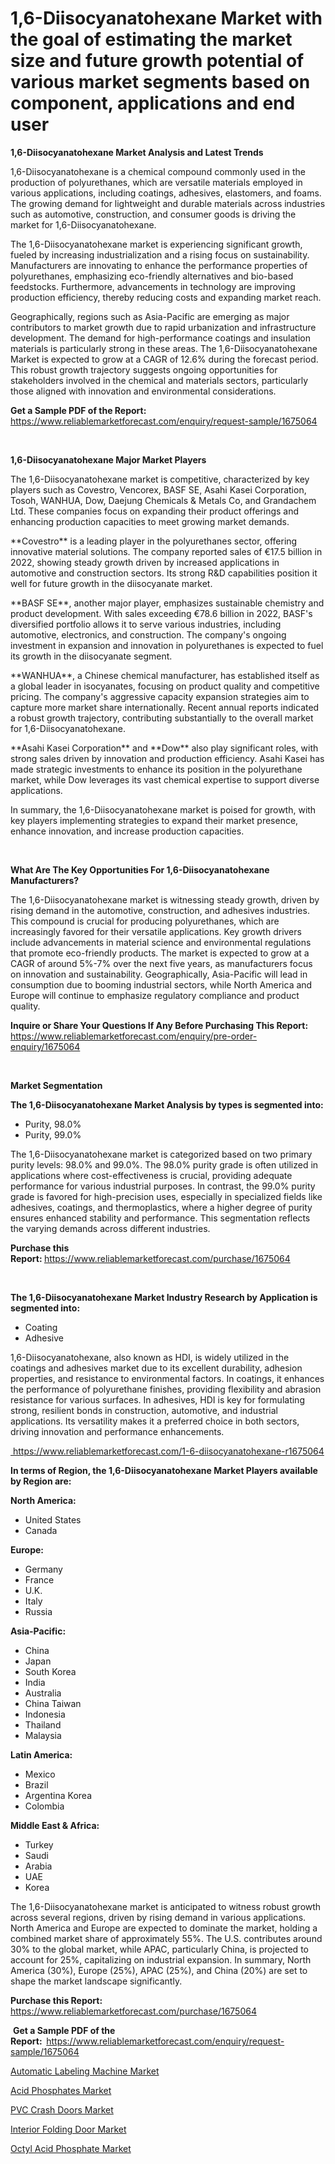 <p><h1>1,6-Diisocyanatohexane Market with the goal of estimating the market size and future growth potential of various market segments based on component, applications and end user</h1></p><p><strong>1,6-Diisocyanatohexane Market Analysis and Latest Trends</strong></p>
<p><p>1,6-Diisocyanatohexane is a chemical compound commonly used in the production of polyurethanes, which are versatile materials employed in various applications, including coatings, adhesives, elastomers, and foams. The growing demand for lightweight and durable materials across industries such as automotive, construction, and consumer goods is driving the market for 1,6-Diisocyanatohexane.</p><p>The 1,6-Diisocyanatohexane market is experiencing significant growth, fueled by increasing industrialization and a rising focus on sustainability. Manufacturers are innovating to enhance the performance properties of polyurethanes, emphasizing eco-friendly alternatives and bio-based feedstocks. Furthermore, advancements in technology are improving production efficiency, thereby reducing costs and expanding market reach.</p><p>Geographically, regions such as Asia-Pacific are emerging as major contributors to market growth due to rapid urbanization and infrastructure development. The demand for high-performance coatings and insulation materials is particularly strong in these areas. The 1,6-Diisocyanatohexane Market is expected to grow at a CAGR of 12.6% during the forecast period. This robust growth trajectory suggests ongoing opportunities for stakeholders involved in the chemical and materials sectors, particularly those aligned with innovation and environmental considerations.</p></p>
<p><strong>Get a Sample PDF of the Report:&nbsp;</strong> <a href="https://www.reliablemarketforecast.com/enquiry/request-sample/1675064?utm_campaign=1170&utm_medium=2&utm_source=Github&utm_content=ia&utm_term=18112024&utm_id=16-diisocyanatohexane">https://www.reliablemarketforecast.com/enquiry/request-sample/1675064</a></p>
<p>&nbsp;</p>
<p><strong>1,6-Diisocyanatohexane Major Market Players</strong></p>
<p><p>The 1,6-Diisocyanatohexane market is competitive, characterized by key players such as Covestro, Vencorex, BASF SE, Asahi Kasei Corporation, Tosoh, WANHUA, Dow, Daejung Chemicals & Metals Co, and Grandachem Ltd. These companies focus on expanding their product offerings and enhancing production capacities to meet growing market demands.</p><p>**Covestro** is a leading player in the polyurethanes sector, offering innovative material solutions. The company reported sales of €17.5 billion in 2022, showing steady growth driven by increased applications in automotive and construction sectors. Its strong R&D capabilities position it well for future growth in the diisocyanate market.</p><p>**BASF SE**, another major player, emphasizes sustainable chemistry and product development. With sales exceeding €78.6 billion in 2022, BASF's diversified portfolio allows it to serve various industries, including automotive, electronics, and construction. The company's ongoing investment in expansion and innovation in polyurethanes is expected to fuel its growth in the diisocyanate segment.</p><p>**WANHUA**, a Chinese chemical manufacturer, has established itself as a global leader in isocyanates, focusing on product quality and competitive pricing. The company's aggressive capacity expansion strategies aim to capture more market share internationally. Recent annual reports indicated a robust growth trajectory, contributing substantially to the overall market for 1,6-Diisocyanatohexane.</p><p>**Asahi Kasei Corporation** and **Dow** also play significant roles, with strong sales driven by innovation and production efficiency. Asahi Kasei has made strategic investments to enhance its position in the polyurethane market, while Dow leverages its vast chemical expertise to support diverse applications.</p><p>In summary, the 1,6-Diisocyanatohexane market is poised for growth, with key players implementing strategies to expand their market presence, enhance innovation, and increase production capacities.</p></p>
<p>&nbsp;</p>
<p><strong>What Are The Key Opportunities For 1,6-Diisocyanatohexane Manufacturers?</strong></p>
<p><p>The 1,6-Diisocyanatohexane market is witnessing steady growth, driven by rising demand in the automotive, construction, and adhesives industries. This compound is crucial for producing polyurethanes, which are increasingly favored for their versatile applications. Key growth drivers include advancements in material science and environmental regulations that promote eco-friendly products. The market is expected to grow at a CAGR of around 5%-7% over the next five years, as manufacturers focus on innovation and sustainability. Geographically, Asia-Pacific will lead in consumption due to booming industrial sectors, while North America and Europe will continue to emphasize regulatory compliance and product quality.</p></p>
<p><strong>Inquire or Share Your Questions If Any Before Purchasing This Report:</strong> <a href="https://www.reliablemarketforecast.com/enquiry/pre-order-enquiry/1675064?utm_campaign=1170&utm_medium=2&utm_source=Github&utm_content=ia&utm_term=18112024&utm_id=16-diisocyanatohexane">https://www.reliablemarketforecast.com/enquiry/pre-order-enquiry/1675064</a></p>
<p>&nbsp;</p>
<p><strong>Market Segmentation</strong></p>
<p><strong>The 1,6-Diisocyanatohexane Market Analysis by types is segmented into:</strong></p>
<p><ul><li>Purity, 98.0%</li><li>Purity, 99.0%</li></ul></p>
<p><p>The 1,6-Diisocyanatohexane market is categorized based on two primary purity levels: 98.0% and 99.0%. The 98.0% purity grade is often utilized in applications where cost-effectiveness is crucial, providing adequate performance for various industrial purposes. In contrast, the 99.0% purity grade is favored for high-precision uses, especially in specialized fields like adhesives, coatings, and thermoplastics, where a higher degree of purity ensures enhanced stability and performance. This segmentation reflects the varying demands across different industries.</p></p>
<p><strong>Purchase this Report:&nbsp;</strong><a href="https://www.reliablemarketforecast.com/purchase/1675064?utm_campaign=1170&utm_medium=2&utm_source=Github&utm_content=ia&utm_term=18112024&utm_id=16-diisocyanatohexane">https://www.reliablemarketforecast.com/purchase/1675064</a></p>
<p>&nbsp;</p>
<p><strong>The 1,6-Diisocyanatohexane Market Industry Research by Application is segmented into:</strong></p>
<p><ul><li>Coating</li><li>Adhesive</li></ul></p>
<p><p>1,6-Diisocyanatohexane, also known as HDI, is widely utilized in the coatings and adhesives market due to its excellent durability, adhesion properties, and resistance to environmental factors. In coatings, it enhances the performance of polyurethane finishes, providing flexibility and abrasion resistance for various surfaces. In adhesives, HDI is key for formulating strong, resilient bonds in construction, automotive, and industrial applications. Its versatility makes it a preferred choice in both sectors, driving innovation and performance enhancements.</p></p>
<p><a href="https://www.reliablemarketforecast.com/1-6-diisocyanatohexane-r1675064?utm_campaign=1170&utm_medium=2&utm_source=Github&utm_content=ia&utm_term=18112024&utm_id=16-diisocyanatohexane">&nbsp;https://www.reliablemarketforecast.com/1-6-diisocyanatohexane-r1675064</a></p>
<p><strong>In terms of Region, the 1,6-Diisocyanatohexane Market Players available by Region are:</strong></p>
<p>
    <p> <strong> North America: </strong>
        <ul>
            <li>United States</li>
            <li>Canada</li>
        </ul>
        </p> 
    <p> <strong> Europe: </strong>
        <ul>
            <li>Germany</li>
            <li>France</li>
            <li>U.K.</li>
            <li>Italy</li>
            <li>Russia</li>
        </ul>
        </p> 
    <p> <strong> Asia-Pacific: </strong>
        <ul>
            <li>China</li>
            <li>Japan</li>
            <li>South Korea</li>
            <li>India</li>
            <li>Australia</li>
            <li>China Taiwan</li>
            <li>Indonesia</li>
            <li>Thailand</li>
            <li>Malaysia</li>
        </ul>
        </p> 
    <p> <strong> Latin America: </strong>
        <ul>
            <li>Mexico</li>
            <li>Brazil</li>
            <li>Argentina Korea</li>
            <li>Colombia</li>
        </ul>
        </p> 
    <p> <strong> Middle East & Africa: </strong>
        <ul>
            <li>Turkey</li>
            <li>Saudi</li>
            <li>Arabia</li>
            <li>UAE</li>
            <li>Korea</li>
        </ul>
    </p>
    </p>
<p><p>The 1,6-Diisocyanatohexane market is anticipated to witness robust growth across several regions, driven by rising demand in various applications. North America and Europe are expected to dominate the market, holding a combined market share of approximately 55%. The U.S. contributes around 30% to the global market, while APAC, particularly China, is projected to account for 25%, capitalizing on industrial expansion. In summary, North America (30%), Europe (25%), APAC (25%), and China (20%) are set to shape the market landscape significantly.</p></p>
<p><strong>Purchase this Report: </strong><a href="https://www.reliablemarketforecast.com/purchase/1675064?utm_campaign=1170&utm_medium=2&utm_source=Github&utm_content=ia&utm_term=18112024&utm_id=16-diisocyanatohexane">https://www.reliablemarketforecast.com/purchase/1675064</a></p>
<p>&nbsp;<strong>Get a Sample PDF of the Report:&nbsp;&nbsp;</strong><a href="https://www.reliablemarketforecast.com/enquiry/request-sample/1675064?utm_campaign=1170&utm_medium=2&utm_source=Github&utm_content=ia&utm_term=18112024&utm_id=16-diisocyanatohexane">https://www.reliablemarketforecast.com/enquiry/request-sample/1675064</a></p>
<p><strong></strong></p>
<p><p><a href="https://www.linkedin.com/pulse/automatic-labeling-machine-industry-insights-report-analyzing-ucche?utm_campaign=1170&utm_medium=2&utm_source=Github&utm_content=ia&utm_term=18112024&utm_id=16-diisocyanatohexane">Automatic Labeling Machine Market</a></p><p><a href="https://issuu.com/reportprime-2/docs/acid-phosphates-market-size-2030.pp_c2a3a3d17f246d?utm_campaign=1170&utm_medium=2&utm_source=Github&utm_content=ia&utm_term=18112024&utm_id=16-diisocyanatohexane">Acid Phosphates Market</a></p><p><a href="https://www.linkedin.com/pulse/pvc-crash-doors-industry-resonance-5-amplification-across-jxp6e?utm_campaign=1170&utm_medium=2&utm_source=Github&utm_content=ia&utm_term=18112024&utm_id=16-diisocyanatohexane">PVC Crash Doors Market</a></p><p><a href="https://www.linkedin.com/pulse/global-interior-folding-door-market-sector2024-2031-metrics-n84he?utm_campaign=1170&utm_medium=2&utm_source=Github&utm_content=ia&utm_term=18112024&utm_id=16-diisocyanatohexane">Interior Folding Door Market</a></p><p><a href="https://issuu.com/reportprime-2/docs/octyl-acid-phosphate-market-size-20_e1a6b876271dbe?utm_campaign=1170&utm_medium=2&utm_source=Github&utm_content=ia&utm_term=18112024&utm_id=16-diisocyanatohexane">Octyl Acid Phosphate Market</a></p></p>